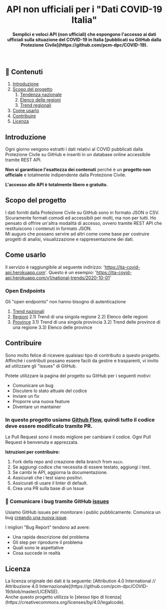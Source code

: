 <h1 align="center">
  <br>
  API non ufficiali per i "Dati COVID-19 Italia"
</h1>

<h4 align="center">Semplici e veloci API (non ufficiali) che espongono l'accesso ai dati ufficiali sulla situazione del COVID-19 in Italia [pubblicati su GitHub dalla Protezione Civile](https://github.com/pcm-dpc/COVID-19).</h4>

<br />

## :green_book: Contenuti

1. [Introduzione](#Introduzione)
2. [Scopo del progetto](#scopo-del-progetto)
   1. [Tendenza nazionale](#tendenza-nazionale)
   2. [Elenco delle regioni](#elenco-delle-regioni)
   2. [Trend regionali](#trend-regionali)
3. [Come usarlo](#come-usarlo)
4. [Contribuire](#contribution)
5. [Licenza](#Licenza)


<h2>Introduzione</h2>
<p align="left">Ogni giorno vengono estratti i dati relativi al COVID pubblicati dalla Protezione Civile su GitHub e inseriti in un database online accessibile tramite REST API.

**Non si garantisce l'esattezza dei contenuti** perché è un **progetto non ufficiale** e totalmente indipendente dalla Protezione Civile.

**L'accesso alle API è totalmente libero e gratuito.**
</p>

<h2>Scopo del progetto</h2>
<p align="left">I dati forniti dalla Protezione Civile su GitHub sono in formato JSON o CSV.
Sicuramente formati comodi ed accessibili per molti, ma non per tutti.
Ho pensato di offrire un'altra modalità di accesso, ovvero tramite REST API che restituiscono i contenuti in formato JSON.
<br />
Mi auguro che possano servire ad altri come come base per costruire progetti di analisi, visualizzazione e rappresentazione dei dati. 
<br />
</p>


<h2>Come usarlo</h2>

Il servizio è raggiungibile al seguente indirizzo: 'https://ita-covid-api.herokuapp.com'.
Questo è un esempio: 'https://ita-covid-api.herokuapp.com/v1/national-trends/2020-10-01'

<h3>Open Endpoints</h3>

Gli "open endpoints" non hanno bisogno di autenticazione

1) [Trend nazionali](./docs/nationalTrends.md)
2) [Regioni](./docs/regions.md)
   2.1) Trend di una singola regione
   2.2) Elenco delle regioni
3) [Province](./docs/provinces.md)
   3.1) Trend di una singola provincia
   3.2) Trend delle province di una regione
   3.3) Elenco delle province




<h2>Contribuire</h2>
Sono molto felice di ricevere qualsiasi tipo di contribuito a questo progetto.
<br />
Affinché i contributi possano essere facili da gestire e trasparenti, vi invito ad utilizzare gli "issues" di GitHub.

Potete utilizzare la pagina del progetto su GitHub per i seguenti motivi: 

- Comunicare un bug
- Discutere lo stato attuale del codice
- Inviare un fix
- Proporre una nuova feature
- Diventare un mantainer

### In questo progetto usiamo [Github Flow](https://guides.github.com/introduction/flow/index.html), quindi tutto il codice deve essere modificato tramite PR.

Le Pull Request sono il modo migliore per cambiare il codice. Ogni Pull Request è benvenuta e apprezzata.

**Istruzioni per contribuire:**

1. Fork della repo and creazione della branch from `main`.
2. Se aggiungi codice che necessita di essere testato, aggiungi i test.
3. Se cambi le API, aggiorna la documentazione.
4. Assicurati che i test siano positivi.
5. Assicurati di usare il linter di default.
6. Crea una PR sulla base di un Issue

### :bug: Comunicare i bug tramite GitHub [issues](https://github.com/pixari/vue-i18n-extract/issues)

Usiamo GitHub issues per monitorare i public pubblicamente. Comunica un bug [creando una nuova issue]().

I migliori "Bug Report" tendono ad avere:

- Una rapida descrizione del problema
- Gli step per riprodurre il problema
- Quali sono le aspettative
- Cosa succede in realtà

<h2>Licenza</h2>
La licenza originale dei dati è la seguente: [Attribution 4.0 International // Attribuzione 4.0 Internazionale](https://github.com/pcm-dpc/COVID-19/blob/master/LICENSE).
<br />
Anche questo progetto utilizza lo [stesso tipo di licenza](https://creativecommons.org/licenses/by/4.0/legalcode).
